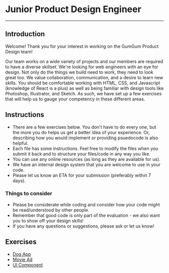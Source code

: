 # Junior Product Design Engineer
---
## Introduction
Welcome! Thank you for your interest in working on the GumGum Product Design team!

Our team works on a wide variety of projects and our members are required to have a diverse skillset. We're looking for web engineers with an eye for design. Not only do the things we build need to work, they need to look great too. We value collaboration, communication, and a desire to learn new skills. You should be comfortable working with HTML, CSS, and Javascript (knowledge of React is a plus) as well as being familiar with design tools like Photoshop, Illustrator, and Sketch. As such, we have set up a few exercises that will help us to gauge your competency in these different areas.

## Instructions
- There are a few exercises below. You don't have to do every one, but the more you do helps us get a better idea of your experience. Or, describing how you would implement or providing psuedocode is also helpful.
- Each file has some instructions. Feel free to modify the files when you submit it back and to structure your files/code in any way you like.
- You can use any online resources (as long as they are available for us).
- We have an internal design system that you are welcome to use in your code.
- Please let us know an ETA for your submission (preferably within 7 days).

### Things to consider
- Please be considerate while coding and consider how your code might be read/understood by other people.
- Remember that good code is only part of the evaluation - we also want you to show off your design skills!
- If you have any questions or suggestions, please ask or let us know!

## Exercises
- [Dog App](./dogapp.md)
- [Movie Ad](./moviead.md)
- [UI Component](./uicomponent.md)